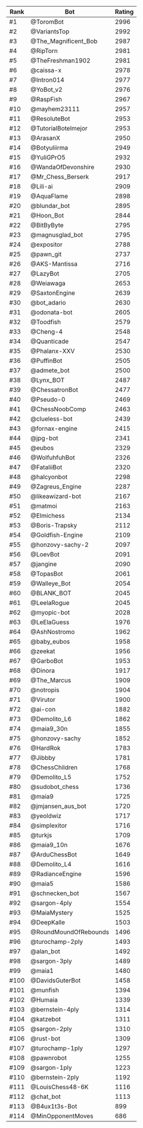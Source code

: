 Rank|Bot|Rating
---|---|---
#1|@ToromBot|2996
#2|@VariantsTop|2992
#3|@The_Magnificent_Bob|2987
#4|@RipTorn|2981
#5|@TheFreshman1902|2981
#6|@caissa-x|2978
#7|@Intron014|2977
#8|@YoBot_v2|2976
#9|@RaspFish|2967
#10|@mayhem23111|2957
#11|@ResoluteBot|2953
#12|@TutorialBotelmejor|2953
#13|@ArasanX|2950
#14|@Botyuliirma|2949
#15|@YuliGPrO5|2932
#16|@WandaOfDevonshire|2930
#17|@Mr_Chess_Berserk|2917
#18|@Lili-ai|2909
#19|@AquaFlame|2898
#20|@blundar_bot|2895
#21|@Hoon_Bot|2844
#22|@BitByByte|2795
#23|@magnusglad_bot|2795
#24|@expositor|2788
#25|@pawn_git|2737
#26|@AKS-Mantissa|2716
#27|@LazyBot|2705
#28|@Weiawaga|2653
#29|@SaxtonEngine|2639
#30|@bot_adario|2630
#31|@odonata-bot|2605
#32|@Toodfish|2579
#33|@Cheng-4|2548
#34|@Quanticade|2547
#35|@Phalanx-XXV|2530
#36|@PuffinBot|2505
#37|@admete_bot|2500
#38|@Lynx_BOT|2487
#39|@ChessatronBot|2477
#40|@Pseudo-0|2469
#41|@ChessNoobComp|2463
#42|@clueless-bot|2439
#43|@fornax-engine|2415
#44|@jpg-bot|2341
#45|@eubos|2329
#46|@WolfuhfuhBot|2326
#47|@FataliiBot|2320
#48|@halcyonbot|2298
#49|@Zagreus_Engine|2287
#50|@likeawizard-bot|2167
#51|@matmoi|2163
#52|@Elmichess|2134
#53|@Boris-Trapsky|2112
#54|@Goldfish-Engine|2109
#55|@honzovy-sachy-2|2097
#56|@LoevBot|2091
#57|@jangine|2090
#58|@TopasBot|2061
#59|@Walleye_Bot|2054
#60|@BLANK_BOT|2045
#61|@LeelaRogue|2045
#62|@myopic-bot|2028
#63|@LeElaGuess|1976
#64|@AshNostromo|1962
#65|@baby_eubos|1958
#66|@zeekat|1956
#67|@GarboBot|1953
#68|@Dinora|1917
#69|@The_Marcus|1909
#70|@notropis|1904
#71|@Virutor|1900
#72|@ai-con|1882
#73|@Demolito_L6|1862
#74|@maia9_30n|1855
#75|@honzovy-sachy|1852
#76|@HardRok|1783
#77|@Jibbby|1781
#78|@ChessChildren|1768
#79|@Demolito_L5|1752
#80|@sudobot_chess|1736
#81|@maia9|1725
#82|@jmjansen_aus_bot|1720
#83|@yeoldwiz|1717
#84|@simplexitor|1716
#85|@turkjs|1709
#86|@maia9_10n|1676
#87|@ArduChessBot|1649
#88|@Demolito_L4|1616
#89|@RadianceEngine|1596
#90|@maia5|1586
#91|@schnecken_bot|1567
#92|@sargon-4ply|1554
#93|@MaiaMystery|1525
#94|@DeepKalle|1503
#95|@RoundMoundOfRebounds|1496
#96|@turochamp-2ply|1493
#97|@alan_bot|1492
#98|@sargon-3ply|1489
#99|@maia1|1480
#100|@DavidsGuterBot|1458
#101|@munfish|1394
#102|@Humaia|1339
#103|@bernstein-4ply|1314
#104|@katzebot|1311
#105|@sargon-2ply|1310
#106|@rust-bot|1309
#107|@turochamp-1ply|1297
#108|@pawnrobot|1255
#109|@sargon-1ply|1223
#110|@bernstein-2ply|1192
#111|@LouisChess48-6K|1116
#112|@chat_bot|1113
#113|@B4ux1t3s-Bot|899
#114|@MinOpponentMoves|686
